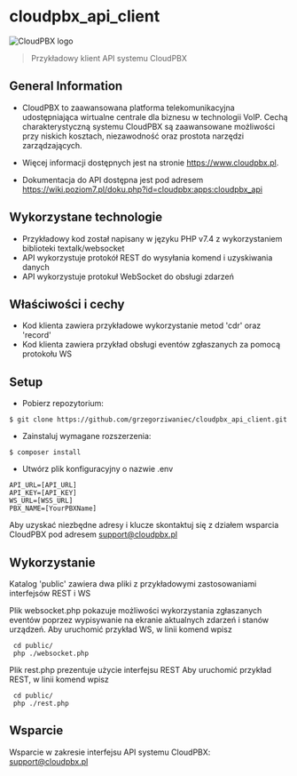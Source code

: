 # cloudpbx_api_client
![CloudPBX logo](https://www.cloudpbx.pl/images/cloud-full-logo-blue-black-128.png)
>
> Przykładowy klient API systemu CloudPBX
>


## General Information
- CloudPBX to zaawansowana platforma telekomunikacyjna udostępniająca wirtualne centrale dla biznesu w technologii VoIP. 
Cechą charakterystyczną systemu CloudPBX są zaawansowane możliwości przy niskich kosztach, niezawodność oraz prostota narzędzi zarządzających.

- Więcej informacji dostępnych jest na stronie https://www.cloudpbx.pl.

- Dokumentacja do API dostępna jest pod adresem https://wiki.poziom7.pl/doku.php?id=cloudpbx:apps:cloudpbx_api

## Wykorzystane technologie
- Przykładowy kod został napisany w języku PHP v7.4 z wykorzystaniem biblioteki textalk/websocket
- API wykorzystuje protokół REST do wysyłania komend i uzyskiwania danych
- API wykorzystuje protokuł WebSocket do obsługi zdarzeń

## Właściwości i cechy
- Kod klienta zawiera przykładowe wykorzystanie metod 'cdr' oraz 'record'
- Kod klienta zawiera przykład obsługi eventów zgłaszanych za pomocą protokołu WS


## Setup

- Pobierz repozytorium:
```
$ git clone https://github.com/grzegorziwaniec/cloudpbx_api_client.git
```
- Zainstaluj wymagane rozszerzenia:
```
$ composer install
```
- Utwórz plik konfiguracyjny o nazwie .env
```
API_URL=[API_URL]
API_KEY=[API_KEY]
WS_URL=[WSS_URL]
PBX_NAME=[YourPBXName]
```

Aby uzyskać niezbędne adresy i klucze skontaktuj się z działem wsparcia CloudPBX pod adresem support@cloudpbx.pl

## Wykorzystanie

Katalog 'public' zawiera dwa pliki z przykładowymi zastosowaniami interfejsów REST i WS

Plik websocket.php pokazuje możliwości wykorzystania zgłaszanych eventów poprzez wypisywanie na ekranie aktualnych zdarzeń i stanów urządzeń.
Aby uruchomić przykład WS, w linii komend wpisz 
```
 cd public/
 php ./websocket.php
```

Plik rest.php prezentuje użycie interfejsu REST 
Aby uruchomić przykład REST, w linii komend wpisz 
```
 cd public/
 php ./rest.php
```

## Wsparcie

Wsparcie w zakresie interfejsu API systemu CloudPBX: support@cloudpbx.pl

